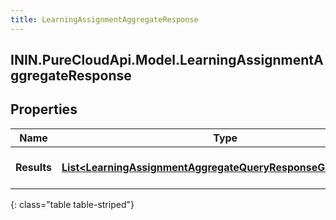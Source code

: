 ```yaml
---
title: LearningAssignmentAggregateResponse
---
```

## ININ.PureCloudApi.Model.LearningAssignmentAggregateResponse

## Properties

|Name | Type | Description | Notes|
|------------ | ------------- | ------------- | -------------|
| **Results** | [**List&lt;LearningAssignmentAggregateQueryResponseGroupedData&gt;**](LearningAssignmentAggregateQueryResponseGroupedData.html) | The results of the query | [optional] |
{: class="table table-striped"}


